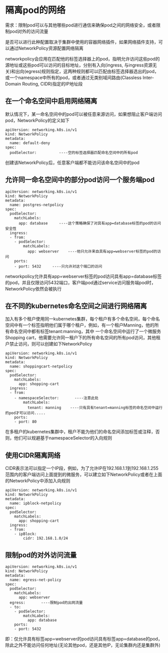# 隔离pod的网络

需求：限制pod可以与其他哪些pod进行通信来确保pod之间的网络安全，或者限制pod对外的访问流量

是否可以进行此种配置取决于集群中使用的容器网络插件，如果网络插件支持，可以通过NetworkPolicy资源配置网络隔离

networkpolicy会应用在匹配他的标签选择器上的pod，指明允许访问这些pod的源地址或这些pod可以访问的目标地址，分别有入向(ingress,  与ingress资源无关)和出向(egress)规则指定，这两种规则都可以匹配由标签选择器选出的pod，或一个namespace中所有的pod，或者通过无类别域间路由(Classless Inter-Domain Routing, CIDR)指定的IP地址段

## 在一个命名空间中启用网络隔离

默认情况下，某一命名空间中的pod可以被任意来源访问，如果想阻止客户端访问pod，NetworkPolicy的定义如下

```
apiVersion: networking.k8s.io/v1
kind: NetworkPolicy
metadata:
  name: default-deny
spec:
  podSelector:          ----空的标签选择器匹配命名空间中的所有pod
```

创建该NetworkPolicy后，任意客户端都不能访问该命名空间中的pod

## 允许同一命名空间中的部分pod访问一个服务端pod

```
apiVersion: networking.k8s.io/v1
kind: NetworkPolicy
metadata:
  name: postgres-netpolicy
spec:
  podSelector:
    matchLabels:
      app: database     ----这个策略确保了对具有app=database标签的pod的访问安全性
  ingress:
  - from:
    - podSelector:
        matchLabels:
          app: webserver    ----他只允许来自具有app=webserver标签的pod的访问
    ports:
    - port: 5432     ----只允许对这个端口的访问
```

networkpolicy允许具有app=webserver标签的pod访问具有app=database标签的pod，并且仅限访问5432端口，客户端pod通过service访问服务端pod时，NetworkPolicy依然会被执行

## 在不同的kubernetes命名空间之间进行网络隔离

加入有多个租户使用同一kubernetes集群，每个租户有多个命名空间，每个命名空间中有一个标签指明他们属于哪个租户，例如，有一个租户Manning，他的所有命名空间中都有标签tenant:manning，其中 一个命名空间中运行了一个微服务Shopping cart，他需要允许同一租户下的所有命名空间的所有pod访问，其他租户禁止访问，则可以创建如下NetworkPolicy

```
apiVersion: networking.k8s.io/v1
kind: NetworkPolicy
metadata:
  name: shoppingcart-netpolicy
spec:
  podSelector:
    matchLabels:
      app: shopping-cart 
  ingress:
  - from:
    - namespaceSelector:       ----注意此处
        matchLabels:
          tenant: manning    ----只有具有tenant=manning标签的命名空间中运行的pod才可以访问.....
    ports:
    - port: 80
```

在多租户的kubernetes集群中，租户不能为他们的命名空间添加标签或注释，否则，他们可以规避基于namespaceSelector的入向规则

## 使用CIDR隔离网络

CIDR表示法可以指定一个IP段，例如，为了允许IP在192.168.1.1到192.168.1.255范围内的客户端访问上面提到的微服务，可以建立如下NetworkPolicy或者在上面的NetworkPolicy中添加入向规则

```
apiVersion: networking.k8s.io/v1
kind: NetworkPolicy
metadata:
  name: ipblock-netpolicy
spec:
  podSelector:
    matchLabels:
      app: shopping-cart
  ingress:
  - from:
    - ipBlock:
        cidr: 192.168.1.0/24
```

## 限制pod的对外访问流量

```
apiVersion: networking.k8s.io/v1
kind: NetworkPolicy
metadata:
  name: egress-net-policy
spec:
  podSelector:
    matchLabels:
      app: webserver
  egress:       ----限制pod的出网流量
  - to:
    - podSelector:
        matchLabels:
          app: database
    ports:
    - port: 5432
```

即：仅允许具有标签app=webserver的pod访问具有标签app=database的pod，除此之外不能访问任何地址(无论其他pod，还是其他IP，无论集群内还是集群外)



































